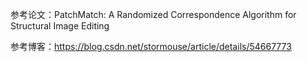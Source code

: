 参考论文：PatchMatch: A Randomized Correspondence Algorithm for Structural Image Editing


参考博客：https://blog.csdn.net/stormouse/article/details/54667773


